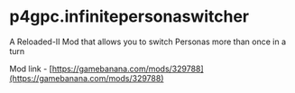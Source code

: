 # p4gpc.infinitepersonaswitcher
A Reloaded-II Mod that allows you to switch Personas more than once in a turn

Mod link - [https://gamebanana.com/mods/329788](https://gamebanana.com/mods/329788)
